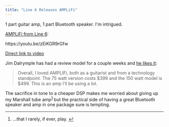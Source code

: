 ```yaml
---
title: "Line 6 Releases AMPLiFi"
---
```

<p>1 part guitar amp, 1 part Bluetooth speaker. I'm intrigued.</p>
<p><a href="https://line6.com/amplifi/">AMPLiFi from Line 6</a>:</p>
<p>https://youtu.be/zEiKGR9rGfw</p>
<p><a href="https://youtu.be/zEiKGR9rGfw">Direct link to video</a></p>
<p>Jim Dalrymple has had a review model for a couple weeks and <a href="https://www.loopinsight.com/2014/01/23/line-6-amplifi-guitar-amp-and-ipad-app/">he likes it</a>:</p>
<blockquote><p>
  Overall, I loved AMPLIFi, both as a guitarist and from a technology standpoint. The 75 watt version costs $399 and the 150 watt model is $499. This is an amp I’ll be using a lot.
</p></blockquote>
<p>The sacrifice in tone to a cheaper DSP makes me worried about giving up my Marshall tube amp<sup id="fnref-21854:1"><a href="#fn-21854:1" rel="footnote">1</a></sup> but the practical side of having a great Bluetooth speaker and amp in one package sure is tempting.</p>
<div class="footnotes">
<hr />
<ol>
<li id="fn-21854:1">
...that I rarely, if ever, play.&#160;<a href="#fnref-21854:1" rev="footnote">&#8617;</a>
</li>
</ol>
</div>
